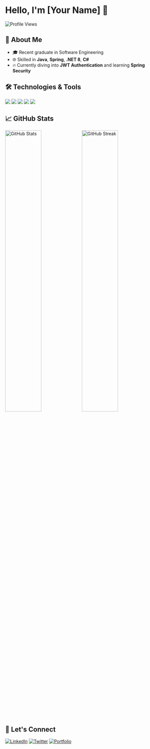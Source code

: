 # Hello, I'm [Your Name] 👋

![Profile Views](https://komarev.com/ghpvc/?username=YourUsername&color=blue&style=flat-square)

## 🌱 About Me
- 🎓 Recent graduate in Software Engineering
- 🌐 Skilled in **Java**, **Spring**, **.NET 8**, **C#**
- 🔥 Currently diving into **JWT Authentication** and learning **Spring Security**

## 🛠️ Technologies & Tools
<p align="left">
  <img src="https://img.shields.io/badge/-Java-E34A86?logo=java&logoColor=white&style=for-the-badge" />
  <img src="https://img.shields.io/badge/-Spring%20Boot-6DB33F?logo=springboot&logoColor=white&style=for-the-badge" />
  <img src="https://img.shields.io/badge/-C%23-239120?logo=c-sharp&logoColor=white&style=for-the-badge" />
  <img src="https://img.shields.io/badge/-GitHub-181717?logo=github&logoColor=white&style=for-the-badge" />
  <img src="https://img.shields.io/badge/-AWS-232F3E?logo=amazon-aws&logoColor=white&style=for-the-badge" />
</p>

## 📈 GitHub Stats
<p align="left">
  <img src="https://github-readme-stats.vercel.app/api?username=YourUsername&show_icons=true&theme=radical" width="48%" alt="GitHub Stats">
  <img src="https://github-readme-streak-stats.herokuapp.com/?user=YourUsername&theme=radical" width="48%" alt="GitHub Streak">
</p>

## 🤝 Let's Connect
[![LinkedIn](https://img.shields.io/badge/LinkedIn-%230077B5.svg?logo=linkedin&logoColor=white&style=for-the-badge)](https://linkedin.com/in/YourLinkedIn)
[![Twitter](https://img.shields.io/badge/Twitter-%231DA1F2.svg?logo=twitter&logoColor=white&style=for-the-badge)](https://twitter.com/YourTwitter)
[![Portfolio](https://img.shields.io/badge/Portfolio-%23111111.svg?logo=githubpages&logoColor=white&style=for-the-badge)](https://YourPortfolioLink.com)
